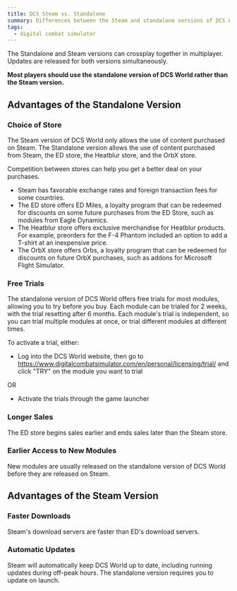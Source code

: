```yaml
---
title: DCS Steam vs. Standalone
summary: Differences between the Steam and standalone versions of DCS World. Most players should use the standalone version.
tags:
  - digital combat simulator
---
```


The Standalone and Steam versions can crossplay together in multiplayer. Updates are released for both versions simultaneously.

**Most players should use the standalone version of DCS World rather than the Steam version.**

## Advantages of the Standalone Version

### Choice of Store

The Steam version of DCS World only allows the use of content purchased on Steam. The Standalone version allows the use of content purchased from Steam, the ED store, the Heatblur store, and the OrbX store. 

Competition between stores can help you get a better deal on your purchases.

- Steam has favorable exchange rates and foreign transaction fees for some countries.
- The ED store offers ED Miles, a loyalty program that can be redeemed for discounts on some future purchases from the ED Store, such as modules from Eagle Dynamics.
- The Heatblur store offers exclusive merchandise for Heatblur products. For example, preorders for the F-4 Phantom included an option to add a T-shirt at an inexpensive price.
- The OrbX store offers Orbs, a loyalty program that can be redeemed for discounts on future OrbX purchases, such as addons for Microsoft Flight Simulator.

### Free Trials

The standalone version of DCS World offers free trials for most modules, allowing you to try before you buy. Each module can be trialed for 2 weeks, with the trial resetting after 6 months. Each module's trial is independent, so you can trial multiple modules at once, or trial different modules at different times.

To activate a trial, either:

- Log into the DCS World website, then go to https://www.digitalcombatsimulator.com/en/personal/licensing/trial/ and click "TRY" on the module you want to trial

OR

- Activate the trials through the game launcher

### Longer Sales

The ED store begins sales earlier and ends sales later than the Steam store.

### Earlier Access to New Modules

New modules are usually released on the standalone version of DCS World before they are released on Steam.

## Advantages of the Steam Version

### Faster Downloads

Steam's download servers are faster than ED's download servers.

### Automatic Updates

Steam will automatically keep DCS World up to date, including running updates during off-peak hours. The standalone version requires you to update on launch.
